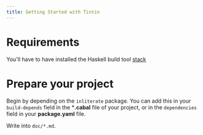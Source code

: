 ```yaml
---
title: Getting Started with Tintin
---
```


# Requirements

You'll have to have installed the Haskell build tool [stack](https://haskellstack.org)

# Prepare your project

Begin by depending on the `inliterate` package. You can add this in your `build-depends` field in the
***.cabal** file of your project, or in the `dependencies` field in your **package.yaml** file.

Write into `doc/*.md`.


